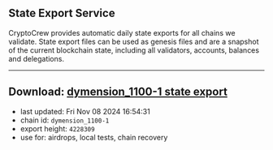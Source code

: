 ## State Export Service
CryptoCrew provides automatic daily state exports for all chains we validate. State export files can be used as genesis files and are a snapshot of the current blockchain state, including all validators, accounts, balances and delegations.

---
**Download: [dymension_1100-1 state export](https://dl-eu2.ccvalidators.com/SERVICE/dymension/dymension_1100-1_export_4228309.json)**
---

- last updated: Fri Nov 08 2024 16:54:31
- chain id: `dymension_1100-1`
- export height: `4228309`
- use for: airdrops, local tests, chain recovery
